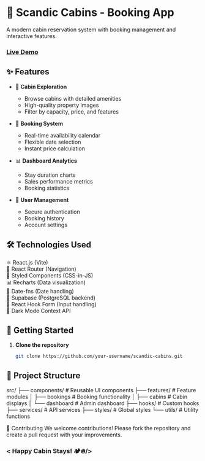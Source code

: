 # 🏡 Scandic Cabins - Booking App

A modern cabin reservation system with booking management and interactive features.

### [Live Demo](https://scandic-cabins.netlify.app/) <!-- Replace with your actual URL -->

## ✨ Features

- 🌲 **Cabin Exploration**

  - Browse cabins with detailed amenities
  - High-quality property images
  - Filter by capacity, price, and features

- 📅 **Booking System**

  - Real-time availability calendar
  - Flexible date selection
  - Instant price calculation

- 📊 **Dashboard Analytics**

  - Stay duration charts
  - Sales performance metrics
  - Booking statistics

- 🔐 **User Management**
  - Secure authentication
  - Booking history
  - Account settings

## 🛠️ Technologies Used

⚛️ React.js (Vite)  
🔄 React Router (Navigation)  
🎨 Styled Components (CSS-in-JS)  
📊 Recharts (Data visualization)  
📅 Date-fns (Date handling)  
🔐 Supabase (PostgreSQL backend)  
📡 React Hook Form (Input handling)  
🌙 Dark Mode Context API

## 🚀 Getting Started

1. **Clone the repository**
   ```bash
   git clone https://github.com/your-username/scandic-cabins.git
   ```

## 📂 Project Structure

src/
├── components/ # Reusable UI components
├── features/ # Feature modules
│ ├── bookings # Booking functionality
│ ├── cabins # Cabin displays
│ └── dashboard # Admin dashboard
├── hooks/ # Custom hooks
├── services/ # API services
├── styles/ # Global styles
└── utils/ # Utility functions

🤝 Contributing
We welcome contributions! Please fork the repository and create a pull request with your improvements.

### < Happy Cabin Stays! 🏕️🔥/>
